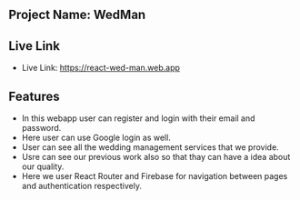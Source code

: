 ## Project Name: WedMan
## Live Link
- Live Link: https://react-wed-man.web.app

## Features

- In this webapp user can register and login with their email and password.
- Here user can use Google login as well.
- User can see all the wedding management services that we provide.
- Usre can see our previous work also so that thay can have a idea about our quality.
- Here we user React Router and Firebase for navigation between pages and authentication respectively.
